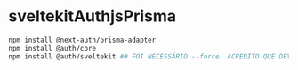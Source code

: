# sveltekitAuthjsPrisma

```bash
npm install @next-auth/prisma-adapter
npm install @auth/core
npm install @auth/sveltekit ## FOI NECESSÁRIO --force. ACREDITO QUE DEVIDO AO SVELTE 5 PEER DEPENDENCY
```
